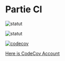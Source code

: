 # Partie CI

![statut](https://github.com/magloiredaniel/cicd-projet1-github-action/actions/workflows/main.yml/badge.svg)

![statut](https://github.com/magloiredaniel/cicd-projet1-github-action/actions/workflows/main.yml/badge.svg?event=push&branch=master)

[![codecov](https://codecov.io/gh/magloiredaniel/cicd-projet1-github-action/graph/badge.svg?token=LJ3ZH4N116)](https://codecov.io/gh/magloiredaniel/cicd-projet1-github-action)


[Here is CodeCov Account](https://about.codecov.io/)